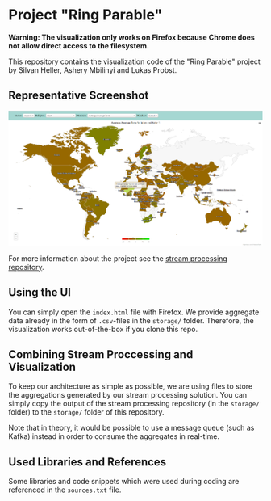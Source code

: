 # Project "Ring Parable"

**Warning: The visualization only works on Firefox because Chrome does not allow direct access to the filesystem.**

This repository contains the visualization code of the "Ring Parable" project by Silvan Heller, Ashery Mbilinyi and Lukas Probst.

## Representative Screenshot
![Web UI](screenshot.png?raw=true "Web UI")

For more information about the project see the [stream processing repository](https://github.com/silvanheller/hackathon-scads).

## Using the UI
You can simply open the `index.html` file with Firefox. 
We provide aggregate data already in the form of `.csv`-files in the `storage/` folder. Therefore, the visualization works out-of-the-box if you clone this repo.

## Combining Stream Proccessing and Visualization
To keep our architecture as simple as possible, we are using files to store the aggregations generated by our stream processing solution.
You can simply copy the output of the stream processing repository (in the `storage/` folder) to the `storage/` folder of this repository. 

Note that in theory, it would be possible to use a message queue (such as Kafka) instead in order to consume the aggregates in real-time.

## Used Libraries and References
Some libraries and code snippets which were used during coding are referenced in the `sources.txt` file.